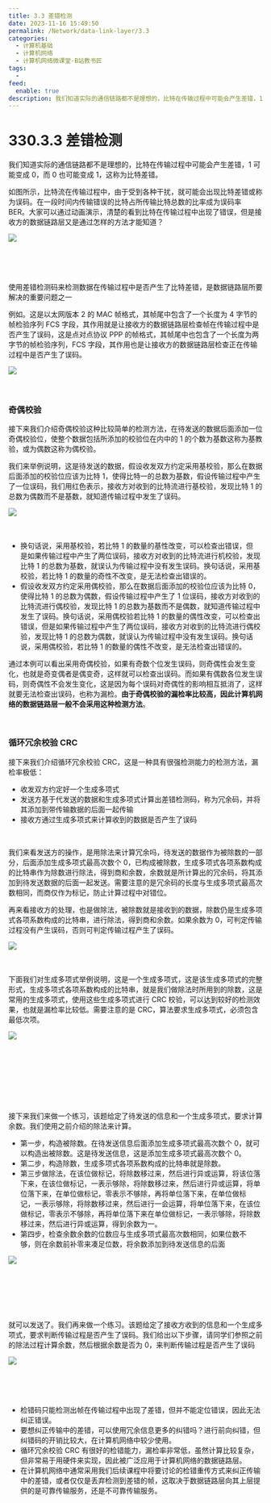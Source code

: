```yaml
---
title: 3.3 差错检测
date: 2023-11-16 15:49:50
permalink: /Network/data-link-layer/3.3
categories:
  - 计算机基础
  - 计算机网络
  - 计算机网络微课堂-B站教书匠
tags:
  - 
feed:
  enable: true
description: 我们知道‍‍实际的通信链路都不是理想的，比特在传输过程中可能会产生差错，1可能变成0，‍‍而0也可能变成1，这称为比特差错。如图所示。比特流在传输过程中，‍‍由于受到各种干扰，就可能会出现比特差错或称为误码。‍‍
---
```

# 330.3.3 差错检测

我们知道‍‍实际的通信链路都不是理想的，比特在传输过程中可能会产生差错，1 可能变成 0，‍‍而 0 也可能变成 1，这称为比特差错。
<!-- more -->

如图所示，比特流在传输过程中，‍‍由于受到各种干扰，就可能会出现比特差错或称为误码。‍‍在一段时间内‍‍传输错误的比特占所传输比特总数的比率成为误码率 BER。大家可以通过动画演示，‍‍清楚的看到比特在传输过程中出现了错误，但是接收方的数据链路层‍‍又是通过怎样的方法才能知道？

​![](https://image.peterjxl.com/blog/image-20211212105801-1te4g3x.png)​

‍

‍

使用差错检测码‍‍来检测数据在传输过程中是否产生了比特差错，是数据链路层所要解决的重要问题之一

例如。‍这是以太网版本 2 的 MAC 帧格式，其帧尾中包含了一个长度为 4 字节的帧检验序列 FCS 字段，‍‍其作用就是让接收方的数据链路层检查帧在传输过程中是否产生了误码，‍‍这是点对点协议 PPP 的帧格式，其帧尾中也包含了一个长度为两字节的帧检验序列，‍‍FCS 字段，其作用也是让接收方的数据链路层检查正在传输过程中是否产生了误码。

​![](https://image.peterjxl.com/blog/image-20211212105914-v96khnq.png)​

‍

### 奇偶校验

接下来‍‍我们介绍奇偶校验这种比较简单的检测方法，在待发送的数据后面添加一位奇偶校验位，‍‍使整个数据包括所添加的校验位在内中的 1 的个数为基数这称为基教验，或为偶数这称为偶校验。‍‍

我们来举例说明，这是待发送的数据，假设收发双方约定采用基校验，‍‍那么在数据后面添加的校验位应该为比特 1，使得比特一的总数为基数，‍‍假设传输过程中产生了一位误码，我们用红色表示，接收方对收到的比特流进行基校验，‍‍发现比特 1 的总数为偶数而不是基数，就知道传输过程中发生了误码。‍‍

​![](https://image.peterjxl.com/blog/image-20211212110154-ta5pwxr.png)​

‍

* 换句话说，‍‍采用基校验，若比特 1 的数量的基性改变，可以检查出错误，但是‍‍如果传输过程中产生了两位误码，接收方对收到的比特流进行机校验，‍‍发现比特 1 的总数为基数，就误认为传输过程中没有发生误码。换句话说，采用基校验，‍‍若比特 1 的数量的奇性不改变，是无法检查出错误的。‍‍
* 假设收发双方约定采用偶校验，‍‍那么在数据后面添加的校验位应该为比特 0，使得比特 1 的总数为偶数，‍‍假设传输过程中产生了 1 位误码，接收方对收到的比特流进行偶校验，‍‍发现比特 1 的总数为基数而不是偶数，就知道传输过程中发生了误码。换句话说，采用偶校验‍‍若比特 1 的数量的偶性改变，可以检查出错误，但是如果传输过程中产生了两位误码，接收方对收到的比特流进行偶校验，发现比特 1 的总数为偶数，‍‍就误认为传输过程中没有发生误码。换句话说，采用偶校验，若比特 1 的数量的偶性不改变，‍‍是无法检查出错误的。‍‍

通过本例可以看出采用奇偶校验，如果有奇数个位发生误码，则奇偶性会发生变化，也就是奇变偶者是偶变奇，这样就可以检查出误码。而如果有偶数各位发生误码，则奇偶性不会发生变化，‍‍这是因为每个误码对奇偶性的影响相互抵消了，这样就要无法检查出误码，也称为漏检。‍‍**由于奇偶校验的漏检率比较高，因此计算机网络的数据链路层一般不会采用这种检测方法**。‍‍

‍

### 循环冗余校验 CRC

接下来我们介绍循环冗余校验 CRC，这是一种具有很强检测能力的检测方法，漏检率极低：

* 收发双方约定好一个生成多项式
* 发送方基于代发送的数据和生成多项式计算出差错检测码，称为冗余码，‍‍并将其添加到带传输数据的后面一起传输
* 接收方通过生成多项式来计算‍‍收到的数据是否产生了误码

‍

我们来看发送方的操作，是用除法来计算冗余吗，待发送的数据作为被除数的一部分，后面添加生成多项式最高次数个 0，已构成被除数，‍‍生成多项式各项系数构成的比特串作为除数进行除法，得到商‍‍和余数，余数就是所计算出的冗余码，将其添加到待发送数据的后面一起发送。‍‍需要注意的是‍‍冗余码的长度与生成多项式最高次数相同，而商仅作为标记，防止计算过程中对错位。‍‍

再来看接收方的处理，也是做除法，被除数就是接收到的数据，‍‍除数仍是生成多项式各项系数构成的比特串，进行除法，得到商和余数。‍‍如果余数为 0，‍‍可判定传输过程没有产生误码，否则可判定传输过程产生了误码。‍‍

​![](https://image.peterjxl.com/blog/image-20211212110801-529g1wt.png)​

‍

下面‍‍我们对生成多项式举例说明，这是一个生成多项式，这是该生成多项式的完整形式，‍‍生成多项式各项系数构成的比特串，就是我们做除法时所用到的除数，‍‍这是常用的生成多项式，使用这些生成多项式进行 CRC 校验，可以达到较好的检测效果，‍‍也就是漏检率比较低。需要注意的是 CRC，算法要求生成多项式，必须包含最低次项。‍‍

​![](https://image.peterjxl.com/blog/image-20211212110855-wdmqwkw.png)​

‍

‍

‍

‍

接下来‍‍我们来做一个练习，该题给定了待发送的信息和一个生成多项式，要求计算余数。‍‍我们使用之前介绍的除法来计算。

* 第一步，构造被除数。‍‍在待发送信息后面添加生成多项式最高次数个 0，就可以构造出被除数。这是待发送信息，‍‍这是添加生成多项式最高次数个 0。
* 第二步，构造除数，‍‍生成多项式各项系数构成的比特串就是除数。
* 第三步做除法，‍‍在该位做标记，将除数移过来，然后进行异或运算，将该位落下来，‍‍在该位做标记，一表示够除，将除数移过来，然后进行异或运算，‍‍将单位落下来，在单位做标记，零表示不够除，再将单位落下来，在单位做标记，‍‍一表示够除，将除数移过来，然后进行一会运算，‍‍将单位落下来，在该位做标记，零表示不够除，再将单位落下来在单位做标记，‍‍一表示够除，将除数移过来，然后进行异或运算，得到余数为一。‍‍
* 第四步，‍‍检查余数余数的位数应与生成多项式最高次数相同，如果位数不够，‍‍则在余数前补零来凑足位数，将余数添加到待发送信息的后面

​![](https://image.peterjxl.com/blog/image-20211212111053-4udves2.png)​

‍

‍

‍

就可以发送了。‍‍我们再来做一个练习。该题给定了接收方收到的信息和一个生成多项式，‍‍要求判断传输过程是否产生了误码。我们给出以下步骤，‍‍请同学们参照之前的除法过程计算余数，然后根据余数是否为 0，‍‍来判断传输过程是否产生了误码

​![](https://image.peterjxl.com/blog/image-20211212111128-d26smv9.png)​

‍

‍

* 检错码只能检测出帧在传输过程中出现了差错，但并不能定位错误，因此无法纠正错误。‍‍
* 要想纠正传输中的差错，可以使用冗余信息更多的纠错吗？‍‍进行前向纠错，但纠错码的开销比较大，在计算机网络中较少使用。
* 循环冗余校验 CRC 有很好的检错能力，漏检率非常低，虽然计算比较复杂，但非常易于用硬件来实现，‍‍因此被广泛应用于计算机网络的数据链路层。
* 在计算机网络中通常采用我们后续课程中‍‍将要讨论的检错重传方式来纠正传输中的差错，或者仅仅是丢弃检测到差错的帧，‍‍这取决于数据链路层向其上层‍‍提供的是可靠传输服务，还是不可靠传输服务。

‍

‍
